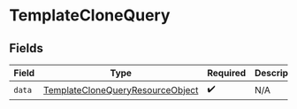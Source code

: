 # TemplateCloneQuery


## Fields

| Field                                                                                           | Type                                                                                            | Required                                                                                        | Description                                                                                     |
| ----------------------------------------------------------------------------------------------- | ----------------------------------------------------------------------------------------------- | ----------------------------------------------------------------------------------------------- | ----------------------------------------------------------------------------------------------- |
| `data`                                                                                          | [TemplateCloneQueryResourceObject](../../models/components/TemplateCloneQueryResourceObject.md) | :heavy_check_mark:                                                                              | N/A                                                                                             |